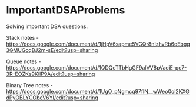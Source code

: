 # ImportantDSAProblems
Solving important DSA questions.

Stack notes - https://docs.google.com/document/d/1jHpV6sapme5VGQr8nIzhvRb6oEbgq3GMUGcqBJ2m-sE/edit?usp=sharing

Queue notes - https://docs.google.com/document/d/1QDQcTTbHgGF9alVV8pVaciE-pc7-3R-EOZKs9KilP9A/edit?usp=sharing

Binary Tree notes - https://docs.google.com/document/d/1UgO_pNgmcq97flN__wWeo0oi2KXGdPyOBLYCObeV6YI/edit?usp=sharing

